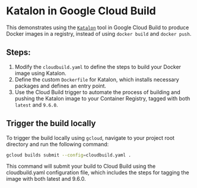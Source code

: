 # Katalon in Google Cloud Build

This demonstrates using the
[`Katalon`](https://github.com/katalon-studio/docker-images) tool in Google Cloud
Build to produce Docker images in a registry, instead of using `docker build`
and `docker push`.

## Steps:

1. Modify the `cloudbuild.yaml` to define the steps to build your Docker image using Katalon.
2. Define the custom `Dockerfile` for Katalon, which installs necessary packages and defines an entry point.
3. Use the Cloud Build trigger to automate the process of building and pushing the Katalon image to your Container Registry, tagged with both `latest` and `9.6.0`.

## Trigger the build locally

To trigger the build locally using `gcloud`, navigate to your project root directory and run the following command:

```bash
gcloud builds submit --config=cloudbuild.yaml .
```

This command will submit your build to Cloud Build using the cloudbuild.yaml configuration file, which includes the steps for tagging the image with both latest and 9.6.0.

